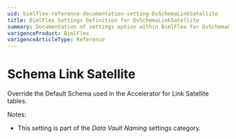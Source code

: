 ```yaml
---
uid: bimlflex-reference-documentation-setting-DvSchemaLinkSatellite
title: BimlFlex Settings Definition for DvSchemaLinkSatellite
summary: Documentation of settings option within BimlFlex for DvSchemaLinkSatellite
varigenceProduct: BimlFlex
varigenceArticleType: Reference
---
```


# Schema Link Satellite

Override the Default Schema used in the Accelerator for Link Satellite tables.

Notes:

* This setting is part of the *Data Vault Naming* settings category.

